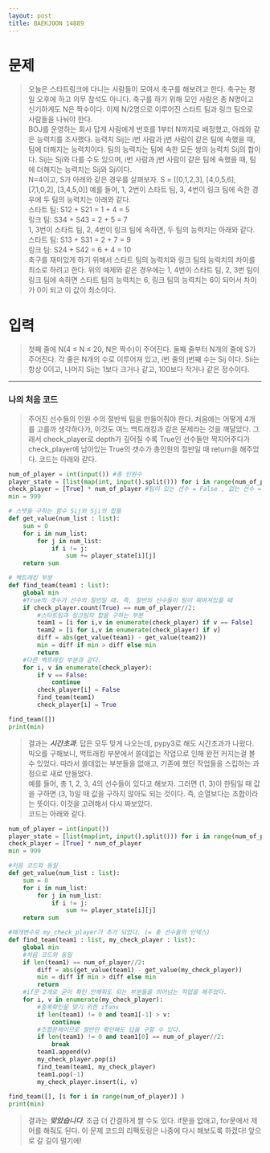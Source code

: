 ```yaml
---
layout: post
title: BAEKJOON 14889
---
```


# 문제
> 오늘은 스타트링크에 다니는 사람들이 모여서 축구를 해보려고 한다. 축구는 평일 오후에 하고 의무 참석도 아니다. 축구를 하기 위해 모인 사람은 총 N명이고 신기하게도 N은 짝수이다. 이제 N/2명으로 이루어진 스타트 팀과 링크 팀으로 사람들을 나눠야 한다.  
BOJ를 운영하는 회사 답게 사람에게 번호를 1부터 N까지로 배정했고, 아래와 같은 능력치를 조사했다. 능력치 Sij는 i번 사람과 j번 사람이 같은 팀에 속했을 때, 팀에 더해지는 능력치이다. 팀의 능력치는 팀에 속한 모든 쌍의 능력치 Sij의 합이다. Sij는 Sji와 다를 수도 있으며, i번 사람과 j번 사람이 같은 팀에 속했을 때, 팀에 더해지는 능력치는 Sij와 Sji이다.  
N=4이고, S가 아래와 같은 경우를 살펴보자.
S = [[0,1,2,3], [4,0,5,6], [7,1,0,2], [3,4,5,0]]
예를 들어, 1, 2번이 스타트 팀, 3, 4번이 링크 팀에 속한 경우에 두 팀의 능력치는 아래와 같다.  
스타트 팀: S12 + S21 = 1 + 4 = 5  
링크 팀: S34 + S43 = 2 + 5 = 7  
1, 3번이 스타트 팀, 2, 4번이 링크 팀에 속하면, 두 팀의 능력치는 아래와 같다.  
스타트 팀: S13 + S31 = 2 + 7 = 9  
링크 팀: S24 + S42 = 6 + 4 = 10  
축구를 재미있게 하기 위해서 스타트 팀의 능력치와 링크 팀의 능력치의 차이를 최소로 하려고 한다. 위의 예제와 같은 경우에는 1, 4번이 스타트 팀, 2, 3번 팀이 링크 팀에 속하면 스타트 팀의 능력치는 6, 링크 팀의 능력치는 6이 되어서 차이가 0이 되고 이 값이 최소이다.  

# 입력
> 첫째 줄에 N(4 ≤ N ≤ 20, N은 짝수)이 주어진다. 둘째 줄부터 N개의 줄에 S가 주어진다. 각 줄은 N개의 수로 이루어져 있고, i번 줄의 j번째 수는 Sij 이다. Sii는 항상 0이고, 나머지 Sij는 1보다 크거나 같고, 100보다 작거나 같은 정수이다.

-----
### 나의 처음 코드
>  주어진 선수들의 인원 수의 절반씩 팀을 만들어줘야 한다. 처음에는 어떻게 4개를 고를까 생각하다가, 이것도 여느 백트래킹과 같은 문제라는 것을 깨달았다. 그래서 check_player로 depth가 깊어질 수록 True인 선수들만 짝지어주다가 check_player에 남아있는 True의 갯수가 총인원의 절반일 때 return을 해주었다. 코드는 아래와 같다.

~~~python
num_of_player = int(input()) #총 인원수
player_state = [list(map(int, input().split())) for i in range(num_of_player)] #2차원 배열 생성
check_player = [True] * num_of_player #팀이 있는 선수 = False , 없는 선수 = True
min = 999

# 스탯을 구하는 함수 Sij와 Sji의 합들 
def get_value(num_list : list):
    sum = 0
    for i in num_list:
        for j in num_list:
            if i != j:
                sum += player_state[i][j]
    return sum

# 백트래킹 부분
def find_team(team1 : list):
    global min
    #True의 갯수가 선수의 절반일 때. 즉, 절반의 선수들이 팀이 짜여져있을 때
    if check_player.count(True) == num_of_player//2:
        #스타트팀과 링크팀의 합을 구하는 부분
        team1 = [i for i,v in enumerate(check_player) if v == False]
        team2 = [i for i,v in enumerate(check_player) if v]
        diff = abs(get_value(team1) - get_value(team2))
        min = diff if min > diff else min
        return
    #다른 백트래킹 부분과 같다.
    for i, v in enumerate(check_player):
        if v == False:
            continue
        check_player[i] = False
        find_team(team1)
        check_player[i] = True

find_team([])
print(min)  
~~~
> 결과는 ***시간초과***. 답은 모두 맞게 나오는데, pypy3로 해도 시간초과가 나왔다. 빅오를 구해보니, 백트래킹 부분에서 쓸데없는 작업으로 인해 완전 커지는걸 볼 수 있었다. 따라서 쓸데없는 부분들을 없애고, 기존에 했던 작업들을 스킵하는 과정으로 새로 만들었다.  
예를 들어, 총 1, 2, 3, 4의 선수들이 있다고 해보자. 그러면 (1, 3)이 한팀일 때 값을 구하면 (3, 1)일 때 값을 구하지 않아도 되는 것이다. 즉, 순열보다는 조합이라는 뜻이다. 이것을 고려해서 다시 짜보았다.  
코드는 아래와 같다.

~~~python
num_of_player = int(input())
player_state = [list(map(int, input().split())) for i in range(num_of_player)]
check_player = [True] * num_of_player
min = 999

#처음 코드와 동일
def get_value(num_list : list):
    sum = 0
    for i in num_list:
        for j in num_list:
            if i != j:
                sum += player_state[i][j]
    return sum

#매개변수로 my_check_player가 추가 되었다. (= 총 선수들의 인덱스)
def find_team(team1 : list, my_check_player : list):
    global min
    #처음 코드와 동일
    if len(team1) == num_of_player//2:
        diff = abs(get_value(team1) - get_value(my_check_player))
        min = diff if min > diff else min
        return
    #if문 2개로 굳이 확인 안해줘도 되는 부분들을 띄어넘는 작업을 해주었다.
    for i, v in enumerate(my_check_player):
        #중복확인을 맞기 위한 ifans
        if len(team1) != 0 and team1[-1] > v:
            continue
        #조합문제이므로 절반만 확인해도 답을 구할 수 있다.
        if len(team1) != 0 and team1[0] == num_of_player//2:
            break
        team1.append(v)
        my_check_player.pop(i)
        find_team(team1, my_check_player)
        team1.pop(-1)
        my_check_player.insert(i, v)
        
find_team([], [i for i in range(num_of_player)] )
print(min)  
~~~
> 결과는 ***맞았습니다***. 조금 더 간결하게 짤 수도 있다. if문을 없애고, for문에서 제어를 해줘도 된다. 이 문제 코드의 리팩토링은 나중에 다시 해보도록 하겠다! 앞으로 갈 길이 멀기에!
